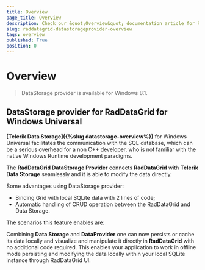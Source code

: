 ```yaml
---
title: Overview
page_title: Overview
description: Check our &quot;Overview&quot; documentation article for RadDataGrid for UWP control.
slug: raddatagrid-datastorageprovider-overview
tags: overview
published: True
position: 0
---
```


# Overview

>DataStorage provider is available for Windows 8.1.

## DataStorage provider for RadDataGrid for Windows Universal

**[Telerik Data Storage]({%slug datastorage-overview%})** for Windows Universal facilitates the communication with the
 SQL database, which can be a serious overhead for a non C++ developer,
who is not familiar with the native Windows Runtime development paradigms.

The **RadDataGrid DataStorage Provider** connects **RadDataGrid** with **Telerik Data Storage** 
seamlessly and it is able to modify the data directly.

Some advantages using DataStorage provider:

* Binding Grid with local SQLite data with 2 lines of code;
* Automatic handling of CRUD operation between the RadDataGrid and Data Storage.

The scenarios this feature enables are:

Combining **Data Storage** and **DataProvider** one can now persists or cache its data locally and visualize and manipulate it directly in **RadDataGrid** with no additional code required. This enables your application to work in offline mode persisting and modifying the data locally within your local SQLite instance through RadDataGrid UI.

